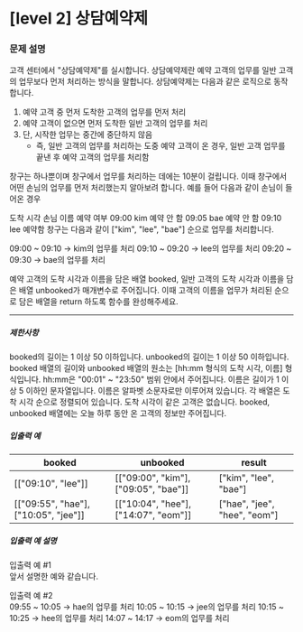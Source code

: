 
# [level 2] 상담예약제

### 문제 설명
고객 센터에서 "상담예약제"를 실시합니다. 상담예약제란 예약 고객의 업무를 일반 고객의 업무보다 먼저 처리하는 방식을 말합니다. 상담예약제는 다음과 같은 로직으로 동작합니다.

1. 예약 고객 중 먼저 도착한 고객의 업무를 먼저 처리<br/>
2. 예약 고객이 없으면 먼저 도착한 일반 고객의 업무를 처리<br/>
3. 단, 시작한 업무는 중간에 중단하지 않음<br/>
    - 즉, 일반 고객의 업무를 처리하는 도중 예약 고객이 온 경우, 일반 고객 업무를 끝낸 후 예약 고객의 업무를 처리함<br/>

창구는 하나뿐이며 창구에서 업무를 처리하는 데에는 10분이 걸립니다. 이때 창구에서 어떤 손님의 업무를 먼저 처리했는지 알아보려 합니다. 예를 들어 다음과 같이 손님이 들어온 경우

도착 시각	손님 이름	예약 여부
09:00	kim	예약 안 함
09:05	bae	예약 안 함
09:10	lee	예약함
창구는 다음과 같이 ["kim", "lee", "bae"] 순으로 업무를 처리합니다.

09:00 ~ 09:10 → kim의 업무를 처리
09:10 ~ 09:20 → lee의 업무를 처리
09:20 ~ 09:30 → bae의 업무를 처리

예약 고객의 도착 시각과 이름을 담은 배열 booked, 일반 고객의 도착 시각과 이름을 담은 배열 unbooked가 매개변수로 주어집니다. 이때 고객의 이름을 업무가 처리된 순으로 담은 배열을 return 하도록 함수를 완성해주세요.
<hr>

<h5>제한사항</h5>
booked의 길이는 1 이상 50 이하입니다.
unbooked의 길이는 1 이상 50 이하입니다.
booked 배열의 길이와 unbooked 배열의 원소는 [hh:mm 형식의 도착 시각, 이름] 형식입니다.
hh:mm은 "00:01" ~ "23:50" 범위 안에서 주어집니다.
이름은 길이가 1 이상 5 이하인 문자열입니다.
이름은 알파벳 소문자로만 이루어져 있습니다.
각 배열은 도착 시각 순으로 정렬되어 있습니다.
도착 시각이 같은 고객은 없습니다.
booked, unbooked 배열에는 오늘 하루 동안 온 고객의 정보만 주어집니다.

<h5>입출력 예</h5>
<table class="table">
<thead>
    <tr>
        <th>booked</th>
        <th>unbooked</th>
        <th>result</th>
    </tr>
</thead>
<tbody>
    <tr>
        <td>[["09:10", "lee"]]</td>
        <td>[["09:00", "kim"], ["09:05", "bae"]]</td>
        <td>["kim", "lee", "bae"]</td>
    </tr>
    <tr>
        <td>[["09:55", "hae"], ["10:05", "jee"]]</td>
        <td>[["10:04", "hee"], ["14:07", "eom"]]</td>
        <td>["hae", "jee", "hee", "eom"]</td>
    </tr>
</tbody>
</table>

<h5>입출력 예 설명</h5>

<p>입출력 예 #1<br>
앞서 설명한 예와 같습니다.</p>

<p>입출력 예 #2<br>
09:55 ~ 10:05 → hae의 업무를 처리
10:05 ~ 10:15 → jee의 업무를 처리
10:15 ~ 10:25 → hee의 업무를 처리
14:07 ~ 14:17 → eom의 업무를 처리</p>
